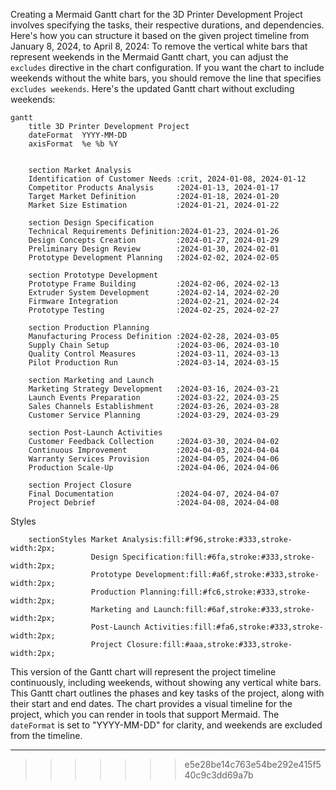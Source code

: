 

Creating a Mermaid Gantt chart for the 3D Printer Development Project involves specifying the tasks, their respective durations, and dependencies. Here's how you can structure it based on the given project timeline from January 8, 2024, to April 8, 2024:
To remove the vertical white bars that represent weekends in the Mermaid Gantt chart, you can adjust the `excludes` directive in the chart configuration. If you want the chart to include weekends without the white bars, you should remove the line that specifies `excludes weekends`. Here's the updated Gantt chart without excluding weekends:

```mermaid
gantt
    title 3D Printer Development Project
    dateFormat  YYYY-MM-DD
    axisFormat  %e %b %Y


    section Market Analysis
    Identification of Customer Needs :crit, 2024-01-08, 2024-01-12
    Competitor Products Analysis     :2024-01-13, 2024-01-17
    Target Market Definition         :2024-01-18, 2024-01-20
    Market Size Estimation           :2024-01-21, 2024-01-22

    section Design Specification
    Technical Requirements Definition:2024-01-23, 2024-01-26
    Design Concepts Creation         :2024-01-27, 2024-01-29
    Preliminary Design Review        :2024-01-30, 2024-02-01
    Prototype Development Planning   :2024-02-02, 2024-02-05

    section Prototype Development
    Prototype Frame Building         :2024-02-06, 2024-02-13
    Extruder System Development      :2024-02-14, 2024-02-20
    Firmware Integration             :2024-02-21, 2024-02-24
    Prototype Testing                :2024-02-25, 2024-02-27

    section Production Planning
    Manufacturing Process Definition :2024-02-28, 2024-03-05
    Supply Chain Setup               :2024-03-06, 2024-03-10
    Quality Control Measures         :2024-03-11, 2024-03-13
    Pilot Production Run             :2024-03-14, 2024-03-15

    section Marketing and Launch
    Marketing Strategy Development   :2024-03-16, 2024-03-21
    Launch Events Preparation        :2024-03-22, 2024-03-25
    Sales Channels Establishment     :2024-03-26, 2024-03-28
    Customer Service Planning        :2024-03-29, 2024-03-29

    section Post-Launch Activities
    Customer Feedback Collection     :2024-03-30, 2024-04-02
    Continuous Improvement           :2024-04-03, 2024-04-04
    Warranty Services Provision      :2024-04-05, 2024-04-06
    Production Scale-Up              :2024-04-06, 2024-04-06

    section Project Closure
    Final Documentation              :2024-04-07, 2024-04-07
    Project Debrief                  :2024-04-08, 2024-04-08

```

Styles

```
    sectionStyles Market Analysis:fill:#f96,stroke:#333,stroke-width:2px;
                  Design Specification:fill:#6fa,stroke:#333,stroke-width:2px;
                  Prototype Development:fill:#a6f,stroke:#333,stroke-width:2px;
                  Production Planning:fill:#fc6,stroke:#333,stroke-width:2px;
                  Marketing and Launch:fill:#6af,stroke:#333,stroke-width:2px;
                  Post-Launch Activities:fill:#fa6,stroke:#333,stroke-width:2px;
                  Project Closure:fill:#aaa,stroke:#333,stroke-width:2px;
```



This version of the Gantt chart will represent the project timeline continuously, including weekends, without showing any vertical white bars.
This Gantt chart outlines the phases and key tasks of the project, along with their start and end dates. The chart provides a visual timeline for the project, which you can render in tools that support Mermaid. The `dateFormat` is set to "YYYY-MM-DD" for clarity, and weekends are excluded from the timeline.

---
>>>>>>> e5e28be14c763e54be292e415f540c9c3dd69a7b
